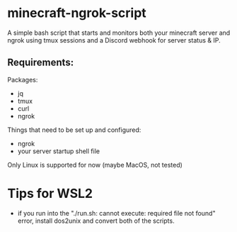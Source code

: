 # minecraft-ngrok-script
A simple bash script that starts and monitors both your minecraft server and ngrok using tmux sessions and a Discord webhook for server status &amp; IP.

## Requirements:
Packages:
- jq
- tmux
- curl
- ngrok

Things that need to be set up and configured:
- ngrok
- your server startup shell file

Only Linux is supported for now (maybe MacOS, not tested)

# Tips for WSL2
- if you run into the "./run.sh: cannot execute: required file not found" error, install dos2unix and convert both of the scripts.
